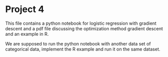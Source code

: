 # Project 4

This file contains a python notebook for logistic regression with gradient descent and a pdf file discussing the optimization method gradient descent and an example in R. 

We are supposed to run the python notebook with another data set of categorical data, implement the R example and run it on the same dataset.
